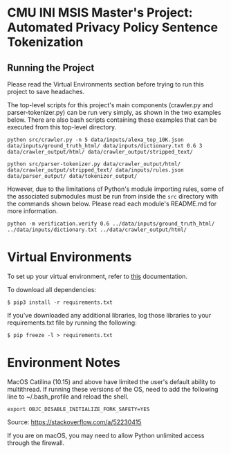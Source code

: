 # CMU INI MSIS Master's Project: Automated Privacy Policy Sentence Tokenization


## Running the Project
Please read the Virtual Environments section before trying to run this
project to save headaches.

The top-level scripts for this project's main components (crawler.py
and parser-tokenizer.py) can be run very simply, as shown in the two
examples below.  There are also bash scripts containing these examples
that can be executed from this top-level directory.
```
python src/crawler.py -n 5 data/inputs/alexa_top_10K.json data/inputs/ground_truth_html/ data/inputs/dictionary.txt 0.6 3 data/crawler_output/html/ data/crawler_output/stripped_text/

python src/parser-tokenizer.py data/crawler_output/html/ data/crawler_output/stripped_text/ data/inputs/rules.json data/parser_output/ data/tokenizer_output/
```
However, due to the limitations of Python's module importing rules,
some of the associated submodules must be run from inside the `src`
directory with the commands shown below.  Please read each module's
README.md for more information.
```
python -m verification.verify 0.6 ../data/inputs/ground_truth_html/ ../data/inputs/dictionary.txt ../data/crawler_output/html/
```

# Virtual Environments
To set up your virtual environment, refer to
[this](https://docs.python-guide.org/dev/virtualenvs/#lower-level-virtualenv)
documentation.


To download all dependencies:
```
$ pip3 install -r requirements.txt
```


If you've downloaded any additional libraries, log those libraries to your
requirements.txt file by running the following:
```
$ pip freeze -l > requirements.txt
```

# Environment Notes
MacOS Catilina (10.15) and above have limited the user's default ability
to multithread.  If running these versions of the OS, need to add the
following line to ~/.bash_profile and reload the shell.
```
export OBJC_DISABLE_INITIALIZE_FORK_SAFETY=YES
```
Source: https://stackoverflow.com/a/52230415

If you are on macOS, you may need to allow Python unlimited access through the firewall.